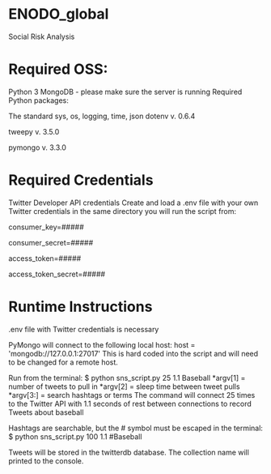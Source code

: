 # ENODO_global
Social Risk Analysis

# Required OSS:

Python 3
MongoDB - please make sure the server is running
Required Python packages:

The standard sys, os, logging, time, json
dotenv v. 0.6.4

tweepy v. 3.5.0

pymongo v. 3.3.0

# Required Credentials

Twitter Developer API credentials
Create and load a .env file with your own Twitter credentials in the same directory you will run the script from:

consumer_key=#####

consumer_secret=#####

access_token=#####

access_token_secret=#####

# Runtime Instructions

.env file with Twitter credentials is necessary 

PyMongo will connect to the following local host:
host = 'mongodb://127.0.0.1:27017'
This is hard coded into the script and will need to be changed for a remote host.

Run from the terminal:
$ python sns_script.py 25 1.1 Baseball
*argv[1] = number of tweets to pull in *argv[2] = sleep time between tweet pulls *argv[3:] = search hashtags or terms
The command will connect 25 times to the Twitter API with 1.1 seconds of rest between connections to record Tweets about baseball

Hashtags are searchable, but the # symbol must be escaped in the terminal:
$ python sns_script.py 100 1.1 \#Baseball

Tweets will be stored in the twitterdb database. The collection name will printed to the console.
